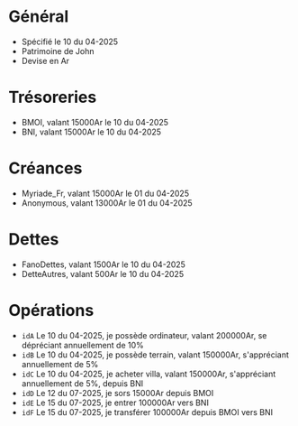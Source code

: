 # Général
* Spécifié le 10 du 04-2025
* Patrimoine de John
* Devise en Ar

# Trésoreries
* BMOI, valant 15000Ar le 10 du 04-2025
* BNI, valant 15000Ar le 10 du 04-2025

# Créances
* Myriade_Fr, valant 15000Ar le 01 du 04-2025 
* Anonymous, valant 13000Ar le 01 du 04-2025

# Dettes
* FanoDettes, valant 1500Ar le 10 du 04-2025 
* DetteAutres, valant 500Ar le 10 du 04-2025

# Opérations
* `idA` Le 10 du 04-2025, je possède ordinateur, valant 200000Ar, se dépréciant annuellement de 10%
* `idB` Le 10 du 04-2025, je possède terrain, valant 150000Ar, s'appréciant annuellement de 5%
* `idC` Le 10 du 04-2025, je acheter villa, valant 150000Ar, s'appréciant annuellement de 5%, depuis BNI
* `idD` Le 12 du 07-2025, je sors 15000Ar depuis BMOI
* `idE` Le 15 du 07-2025, je entrer 100000Ar vers BNI
* `idF` Le 15 du 07-2025, je transférer 100000Ar depuis BMOI vers BNI

